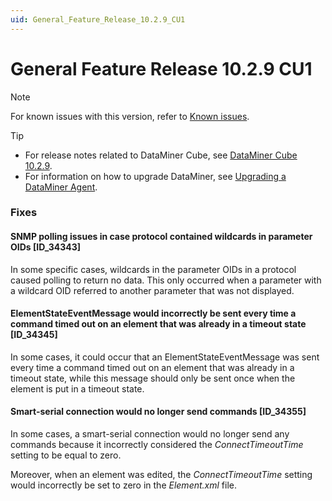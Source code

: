 ```yaml
---
uid: General_Feature_Release_10.2.9_CU1
---
```


# General Feature Release 10.2.9 CU1

> [!NOTE]
> For known issues with this version, refer to [Known issues](xref:Known_issues).

> [!TIP]
>
> - For release notes related to DataMiner Cube, see [DataMiner Cube 10.2.9](xref:Cube_Feature_Release_10.2.9).
> - For information on how to upgrade DataMiner, see [Upgrading a DataMiner Agent](xref:Upgrading_a_DataMiner_Agent).

### Fixes

#### SNMP polling issues in case protocol contained wildcards in parameter OIDs [ID_34343]

<!-- Main Release Version 10.0.0 [CU22]/10.1.0 [CU18]/10.2.0 [CU6] - Feature Release Version 10.2.9 [CU1] -->

In some specific cases, wildcards in the parameter OIDs in a protocol caused polling to return no data. This only occurred when a parameter with a wildcard OID referred to another parameter that was not displayed.

#### ElementStateEventMessage would incorrectly be sent every time a command timed out on an element that was already in a timeout state [ID_34345]

<!-- Main Release Version 10.3.0 - Feature Release Version 10.2.9 [CU1] -->
<!-- Not added to 10.3.0 -->

In some cases, it could occur that an ElementStateEventMessage was sent every time a command timed out on an element that was already in a timeout state, while this message should only be sent once when the element is put in a timeout state.

#### Smart-serial connection would no longer send commands [ID_34355]

<!-- Main Release Version 10.3.0 - Feature Release Version 10.2.9 [CU1] -->
<!-- Not added to 10.3.0 -->

In some cases, a smart-serial connection would no longer send any commands because it incorrectly considered the *ConnectTimeoutTime* setting to be equal to zero.

Moreover, when an element was edited, the *ConnectTimeoutTime* setting would incorrectly be set to zero in the *Element.xml* file.
